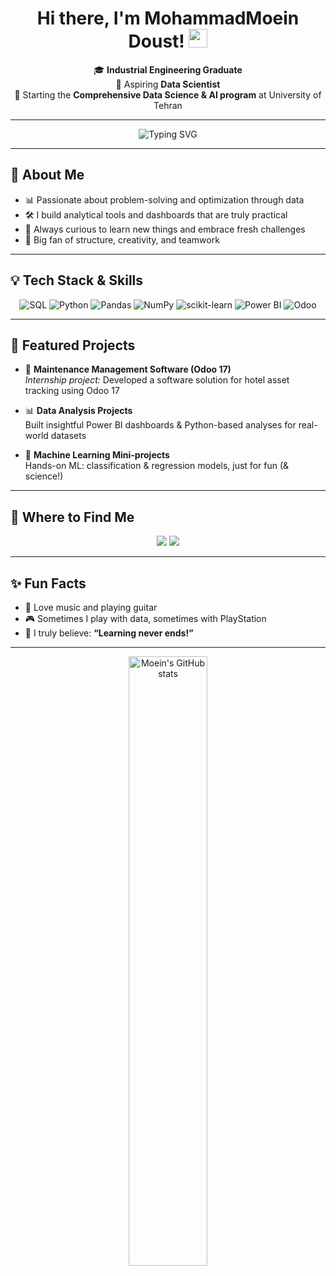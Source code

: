 <!-- Moein Doust's GitHub Profile README -->

<h1 align="center">Hi there, I'm MohammadMoein Doust! <img src="https://media.giphy.com/media/hvRJCLFzcasrR4ia7z/giphy.gif" width="30"/></h1>

<p align="center">
  🎓 <b>Industrial Engineering Graduate</b> <br>
  🤖 Aspiring <b>Data Scientist</b><br>
  🏫 Starting the <b>Comprehensive Data Science & AI program</b> at University of Tehran
</p>

---

<p align="center">
  <img src="https://readme-typing-svg.herokuapp.com?font=Fira+Code&weight=500&pause=1000&color=36BCF7&width=435&lines=Turning+data+into+actionable+insights!;Lifelong+learner+%7C+Problem+Solver+   +Tech+Enthusiast" alt="Typing SVG" />
</p>

---

## 🚀 About Me

- 📊 Passionate about problem-solving and optimization through data  
- 🛠️ I build analytical tools and dashboards that are truly practical  
- 🌱 Always curious to learn new things and embrace fresh challenges  
- 🧩 Big fan of structure, creativity, and teamwork  

---

## 💡 Tech Stack & Skills

<div align="center">

  <img alt="SQL" src="https://img.shields.io/badge/SQL%20Server-CC2927?style=for-the-badge&logo=microsoftsqlserver&logoColor=white"/>
  <img alt="Python" src="https://img.shields.io/badge/Python-3776AB?style=for-the-badge&logo=python&logoColor=white"/>
  <img alt="Pandas" src="https://img.shields.io/badge/Pandas-150458?style=for-the-badge&logo=pandas&logoColor=white"/>
  <img alt="NumPy" src="https://img.shields.io/badge/NumPy-013243?style=for-the-badge&logo=numpy&logoColor=white"/>
  <img alt="scikit-learn" src="https://img.shields.io/badge/scikit--learn-F7931E?style=for-the-badge&logo=scikit-learn&logoColor=white"/>
  <img alt="Power BI" src="https://img.shields.io/badge/Power%20BI-F2C811?style=for-the-badge&logo=powerbi&logoColor=black"/>
  <img alt="Odoo" src="https://img.shields.io/badge/Odoo-875A7B?style=for-the-badge&logo=odoo&logoColor=white"/>
</div>

---

## 📂 Featured Projects

- 🏨 <b>Maintenance Management Software (Odoo 17)</b>  
  <i>Internship project:</i> Developed a software solution for hotel asset tracking using Odoo 17

- 📊 <b>Data Analysis Projects</b>  
  Built insightful Power BI dashboards & Python-based analyses for real-world datasets

- 🤖 <b>Machine Learning Mini-projects</b>  
  Hands-on ML: classification & regression models, just for fun (& science!)

---

## 🔗 Where to Find Me

<p align="center">
  <a href="https://www.linkedin.com/in/moeindoust/"><img src="https://img.shields.io/badge/LinkedIn-blue?logo=linkedin&style=for-the-badge" /></a>
  <a href="https://www.kaggle.com/moeindoust"><img src="https://img.shields.io/badge/Kaggle-20BEFF?logo=kaggle&logoColor=white&style=for-the-badge" /></a>
</p>

---

## ✨ Fun Facts

- 🎸 Love music and playing guitar  
- 🎮 Sometimes I play with data, sometimes with PlayStation  
- 🧠 I truly believe: <b>“Learning never ends!”</b>  

---

<p align="center">
  <img src="https://github-readme-stats.vercel.app/api?username=moeindoust&show_icons=true&theme=tokyonight" alt="Moein's GitHub stats" width="50%"/>
</p>

<!-- Let’s turn data into stories! -->
